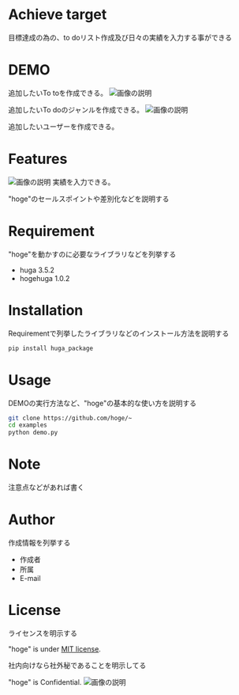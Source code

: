 # Achieve target

目標達成の為の、to doリスト作成及び日々の実績を入力する事ができる


# DEMO

追加したいTo toを作成できる。
![画像の説明](images/hero.png "hero")


追加したいTo doのジャンルを作成できる。
![画像の説明](images/hero.png "hero")

追加したいユーザーを作成できる。
# Features

![画像の説明](images/hero.png "hero")
実績を入力できる。

"hoge"のセールスポイントや差別化などを説明する

# Requirement

"hoge"を動かすのに必要なライブラリなどを列挙する

* huga 3.5.2
* hogehuga 1.0.2

# Installation

Requirementで列挙したライブラリなどのインストール方法を説明する

```bash
pip install huga_package
```

# Usage

DEMOの実行方法など、"hoge"の基本的な使い方を説明する

```bash
git clone https://github.com/hoge/~
cd examples
python demo.py
```

# Note

注意点などがあれば書く

# Author

作成情報を列挙する

* 作成者
* 所属
* E-mail

# License
ライセンスを明示する

"hoge" is under [MIT license](https://en.wikipedia.org/wiki/MIT_License).

社内向けなら社外秘であることを明示してる

"hoge" is Confidential.
![画像の説明](images/hero.png "hero")
